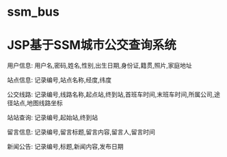 # ssm_bus
# JSP基于SSM城市公交查询系统

用户信息: 用户名,密码,姓名,性别,出生日期,身份证,籍贯,照片,家庭地址

站点信息: 记录编号,站点名称,经度,纬度

公交线路: 记录编号,线路名称,起点站,终到站,首班车时间,末班车时间,所属公司,途径站点,地图线路坐标

站站查询: 记录编号,起始站,终到站

留言信息: 记录编号,留言标题,留言内容,留言人,留言时间

新闻公告: 记录编号,标题,新闻内容,发布日期
